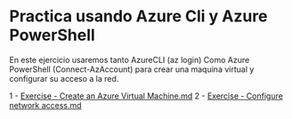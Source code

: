 # Practica usando Azure Cli y Azure PowerShell

En este ejercicio usaremos tanto AzureCLI (az login) Como Azure PowerShell (Connect-AzAccount) para crear una maquina virtual y configurar su acceso a la red.

1 - [Exercise - Create an Azure Virtual Machine.md](Ejercicio)
2 - [Exercise - Configure network access.md]()

